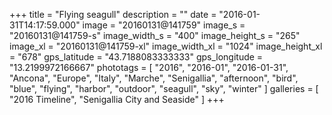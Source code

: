 +++
title = "Flying seagull"
description = ""
date = "2016-01-31T14:17:59.000"
image = "20160131@141759"
image_s = "20160131@141759-s"
image_width_s = "400"
image_height_s = "265"
image_xl = "20160131@141759-xl"
image_width_xl = "1024"
image_height_xl = "678"
gps_latitude = "43.7188083333333"
gps_longitude = "13.2199972166667"
phototags = [ "2016", "2016-01", "2016-01-31", "Ancona", "Europe", "Italy", "Marche", "Senigallia", "afternoon", "bird", "blue", "flying", "harbor", "outdoor", "seagull", "sky", "winter" ]
galleries = [ "2016 Timeline", "Senigallia City and Seaside" ]
+++
